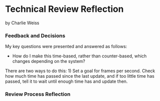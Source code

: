 # Technical Review Reflection
by Charlie Weiss

### Feedback and Decisions
My key questions were presented and answered as follows:
- How do I make this time-based, rather than counter-based, which changes depending on the system?

There are two ways to do this: 1) Set a goal for frames per second. Check how much time has passed since the last update, and if too little time has passed, tell it to wait until enough time has and update then.


### Review Process Reflection

